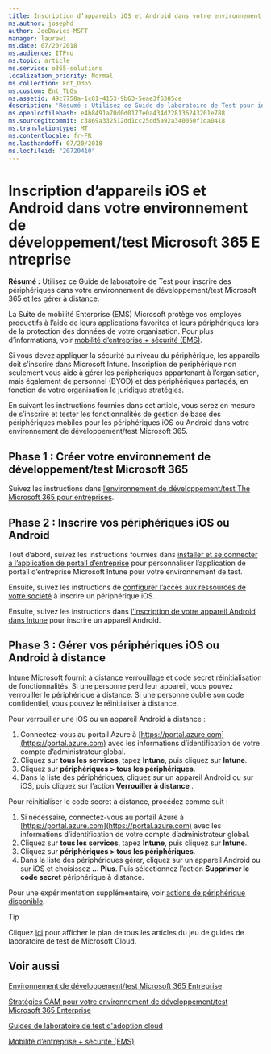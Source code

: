 ```yaml
---
title: Inscription d’appareils iOS et Android dans votre environnement de développement/test Microsoft 365 Entreprise
ms.author: josephd
author: JoeDavies-MSFT
manager: laurawi
ms.date: 07/20/2018
ms.audience: ITPro
ms.topic: article
ms.service: o365-solutions
localization_priority: Normal
ms.collection: Ent_O365
ms.custom: Ent_TLGs
ms.assetid: 49c7758a-1c01-4153-9b63-5eae3f6305ce
description: 'Résumé : Utilisez ce Guide de laboratoire de Test pour inscrire des périphériques dans votre environnement de développement/test Microsoft 365 et les gérer à distance.'
ms.openlocfilehash: e4b8491a70d0d0177e0a434d228136243201e788
ms.sourcegitcommit: c3869a332512dd1cc25cd5a92a340050f1da0418
ms.translationtype: MT
ms.contentlocale: fr-FR
ms.lasthandoff: 07/20/2018
ms.locfileid: "20720410"
---
```

# <a name="enroll-ios-and-android-devices-in-your-microsoft-365-enterprise-devtest-environment"></a>Inscription d’appareils iOS et Android dans votre environnement de développement/test Microsoft 365 Entreprise

 **Résumé :** Utilisez ce Guide de laboratoire de Test pour inscrire des périphériques dans votre environnement de développement/test Microsoft 365 et les gérer à distance.
  
La Suite de mobilité Enterprise (EMS) Microsoft protège vos employés productifs à l’aide de leurs applications favorites et leurs périphériques lors de la protection des données de votre organisation. Pour plus d’informations, voir [mobilité d’entreprise + sécurité (EMS)](https://www.microsoft.com/cloud-platform/enterprise-mobility-security).
  
Si vous devez appliquer la sécurité au niveau du périphérique, les appareils doit s’inscrire dans Microsoft Intune. Inscription de périphérique non seulement vous aide à gérer les périphériques appartenant à l’organisation, mais également de personnel (BYOD) et des périphériques partagés, en fonction de votre organisation le juridique stratégies.
  
En suivant les instructions fournies dans cet article, vous serez en mesure de s’inscrire et tester les fonctionnalités de gestion de base des périphériques mobiles pour les périphériques iOS ou Android dans votre environnement de développement/test Microsoft 365.
  
## <a name="phase-1-create-your-microsoft-365-devtest-environment"></a>Phase 1 : Créer votre environnement de développement/test Microsoft 365

Suivez les instructions dans [l’environnement de développement/test The Microsoft 365 pour entreprises](the-microsoft-365-enterprise-dev-test-environment.md).
  
## <a name="phase-2-enroll-your-ios-and-android-devices"></a>Phase 2 : Inscrire vos périphériques iOS ou Android

Tout d’abord, suivez les instructions fournies dans [installer et se connecter à l’application de portail d’entreprise](https://docs.microsoft.com/intune-user-help/install-and-sign-in-to-the-intune-company-portal-app-ios) pour personnaliser l’application de portail d’entreprise Microsoft Intune pour votre environnement de test.

Ensuite, suivez les instructions de [configurer l’accès aux ressources de votre société](https://docs.microsoft.com/intune-user-help/enroll-your-device-in-intune-ios) à inscrire un périphérique iOS.

Ensuite, suivez les instructions dans [l’inscription de votre appareil Android dans Intune](https://docs.microsoft.com/intune-user-help/enroll-your-device-in-intune-android) pour inscrire un appareil Android.

## <a name="phase-3-manage-your-ios-and-android-devices-remotely"></a>Phase 3 : Gérer vos périphériques iOS ou Android à distance

Intune Microsoft fournit à distance verrouillage et code secret réinitialisation de fonctionnalités. Si une personne perd leur appareil, vous pouvez verrouiller le périphérique à distance. Si une personne oublie son code confidentiel, vous pouvez le réinitialiser à distance.
  
Pour verrouiller une iOS ou un appareil Android à distance :

1. Connectez-vous au portail Azure à [https://portal.azure.com](https://portal.azure.com) avec les informations d’identification de votre compte d’administrateur global.
2. Cliquez sur **tous les services**, tapez **Intune**, puis cliquez sur **Intune**.
3. Cliquez sur **périphériques > tous les périphériques**.
4. Dans la liste des périphériques, cliquez sur un appareil Android ou sur iOS, puis cliquez sur l’action **Verrouiller à distance** .

    
Pour réinitialiser le code secret à distance, procédez comme suit :

1. Si nécessaire, connectez-vous au portail Azure à [https://portal.azure.com](https://portal.azure.com) avec les informations d’identification de votre compte d’administrateur global.
2. Cliquez sur **tous les services**, tapez **Intune**, puis cliquez sur **Intune**.
3. Cliquez sur **périphériques > tous les périphériques**.
4. Dans la liste des périphériques gérer, cliquez sur un appareil Android ou sur iOS et choisissez **... Plus**. Puis sélectionnez l’action **Supprimer le code secret** périphérique à distance.

Pour une expérimentation supplémentaire, voir [actions de périphérique disponible](https://docs.microsoft.com/intune/device-management#available-device-actions).

    

> [!TIP]
> Cliquez [ici](http://aka.ms/catlgstack) pour afficher le plan de tous les articles du jeu de guides de laboratoire de test de Microsoft Cloud.
  
## <a name="see-also"></a>Voir aussi

[Environnement de développement/test Microsoft 365 Entreprise](the-microsoft-365-enterprise-dev-test-environment.md)
  
[Stratégies GAM pour votre environnement de développement/test Microsoft 365 Enterprise](mam-policies-for-your-microsoft-365-enterprise-dev-test-environment.md)
  
[Guides de laboratoire de test d'adoption cloud](cloud-adoption-test-lab-guides-tlgs.md)

[Mobilité d’entreprise + sécurité (EMS)](https://www.microsoft.com/cloud-platform/enterprise-mobility-security)


